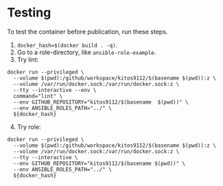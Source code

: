 # Testing

To test the container before publication, run these steps.

1. `docker_hash=$(docker build . -q)`.
2. Go to a role-directory, like `ansible-role-example`.
3. Try lint:

```shell
docker run --privileged \
  --volume $(pwd):/github/workspace/kitos9112/$(basename $(pwd)):z \
  --volume /var/run/docker.sock:/var/run/docker.sock:z \
  --tty --interactive --env \
  command="lint" \
  --env GITHUB_REPOSITORY="kitos9112/$(basename  $(pwd))" \
  --env ANSIBLE_ROLES_PATH="../" \
  ${docker_hash}
```
4. Try role:

```shell
docker run --privileged \
  --volume $(pwd):/github/workspace/kitos9112/$(basename $(pwd)):z \
  --volume /var/run/docker.sock:/var/run/docker.sock:z \
  --tty --interactive \
  --env GITHUB_REPOSITORY="kitos9112/$(basename $(pwd))" \
  --env ANSIBLE_ROLES_PATH="../" \
  ${docker_hash}
```
